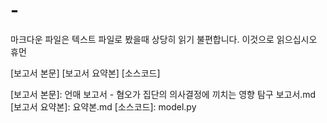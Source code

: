 # -
마크다운 파일은 텍스트 파일로 봤을때 상당히 읽기 불편합니다. 이것으로 읽으십시오 휴먼

[보고서 본문]
[보고서 요약본]
[소스코드]

[보고서 본문]: 언매 보고서 - 혐오가 집단의 의사결정에 끼치는 영향 탐구 보고서.md
[보고서 요약본]: 요약본.md
[소스코드]: model.py
